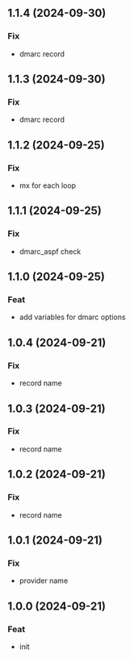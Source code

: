 
## 1.1.4 (2024-09-30)

### Fix

- dmarc record

## 1.1.3 (2024-09-30)

### Fix

- dmarc record

## 1.1.2 (2024-09-25)

### Fix

- mx for each loop

## 1.1.1 (2024-09-25)

### Fix

- dmarc_aspf check

## 1.1.0 (2024-09-25)

### Feat

- add variables for dmarc options

## 1.0.4 (2024-09-21)

### Fix

- record name

## 1.0.3 (2024-09-21)

### Fix

- record name

## 1.0.2 (2024-09-21)

### Fix

- record name

## 1.0.1 (2024-09-21)

### Fix

- provider name

## 1.0.0 (2024-09-21)

### Feat

- init
